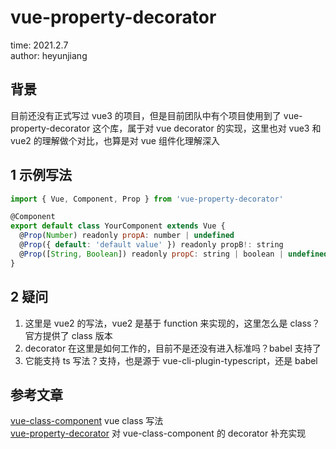 # vue-property-decorator

time: 2021.2.7  
author: heyunjiang

## 背景

目前还没有正式写过 vue3 的项目，但是目前团队中有个项目使用到了 vue-property-decorator 这个库，属于对 vue decorator 的实现，这里也对 vue3 和 vue2 的理解做个对比，也算是对 vue 组件化理解深入

## 1 示例写法

```javascript
import { Vue, Component, Prop } from 'vue-property-decorator'

@Component
export default class YourComponent extends Vue {
  @Prop(Number) readonly propA: number | undefined
  @Prop({ default: 'default value' }) readonly propB!: string
  @Prop([String, Boolean]) readonly propC: string | boolean | undefined
}
```

## 2 疑问

1. 这里是 vue2 的写法，vue2 是基于 function 来实现的，这里怎么是 class？官方提供了 class 版本
2. decorator 在这里是如何工作的，目前不是还没有进入标准吗？babel 支持了
3. 它能支持 ts 写法？支持，也是源于 vue-cli-plugin-typescript，还是 babel

## 参考文章

[vue-class-component](https://class-component.vuejs.org/) vue class 写法  
[vue-property-decorator](https://github.com/kaorun343/vue-property-decorator) 对 vue-class-component 的 decorator 补充实现


